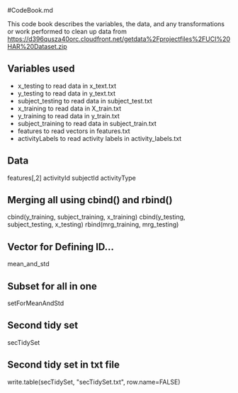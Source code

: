 #CodeBook.md

This code book describes the variables, the data, and any transformations or work performed to clean up data from https://d396qusza40orc.cloudfront.net/getdata%2Fprojectfiles%2FUCI%20HAR%20Dataset.zip

## Variables used
* x_testing to read data in x_text.txt
* y_testing to read data in y_text.txt
* subject_testing to read data in subject_test.txt
* x_training to read data in X_train.txt
* y_training to read data in y_train.txt
* subject_training to read data in subject_train.txt
* features to read vectors in features.txt
* activityLabels to read activity labels in activity_labels.txt

## Data 
features[,2] 
activityId
subjectId
activityType

## Merging all using cbind() and rbind()

cbind(y_training, subject_training, x_training)
cbind(y_testing, subject_testing, x_testing)
rbind(mrg_training, mrg_testing)

## Vector for Defining ID...
mean_and_std

## Subset for all in one
setForMeanAndStd

## Second tidy set
secTidySet 

## Second tidy set in txt file
write.table(secTidySet, "secTidySet.txt", row.name=FALSE)


